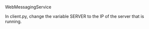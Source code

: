 WebMessagingService

In client.py, change the variable SERVER to the IP of the server that is running.
